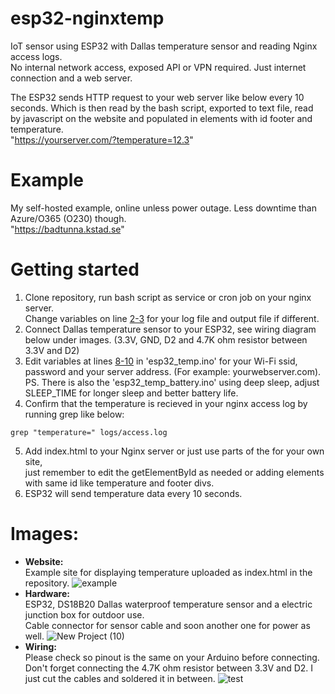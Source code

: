 # esp32-nginxtemp
IoT sensor using ESP32 with Dallas temperature sensor and reading Nginx access logs.  
No internal network access, exposed API or VPN required. Just internet connection and a web server.

The ESP32 sends HTTP request to your web server like below every 10 seconds. Which is then read by the bash script, exported to text file, read by javascript on the website and populated in elements with id footer and temperature.  
"https://yourserver.com/?temperature=12.3"

# Example
My self-hosted example, online unless power outage. Less downtime than Azure/O365 (O230) though.  
"https://badtunna.kstad.se"

# Getting started
1. Clone repository, run bash script as service or cron job on your nginx server.  
Change variables on line [2-3](https://github.com/bostrum/esp32-nginxtemp/blob/994f1878b3333f46a34faba59b8e16189650c71c/nginx_temp.sh#L2-L3) for your log file and output file if different.
2. Connect Dallas temperature sensor to your ESP32, see wiring diagram below under images. (3.3V, GND, D2 and 4.7K ohm resistor between 3.3V and D2)
3. Edit variables at lines [8-10](https://github.com/bostrum/esp32-nginxtemp/blob/994f1878b3333f46a34faba59b8e16189650c71c/esp32_temp.ino#L8-L10) in 'esp32_temp.ino' for your Wi-Fi ssid, password and your server address. (For example: yourwebserver.com). PS. There is also the 'esp32_temp_battery.ino' using deep sleep, adjust SLEEP_TIME for longer sleep and better battery life.
4. Confirm that the temperature is recieved in your nginx access log by running grep like below:
````
grep "temperature=" logs/access.log
````
5. Add index.html to your Nginx server or just use parts of the <script></script> for your own site,  
just remember to edit the getElementById as needed or adding elements with same id like temperature and footer divs.
6. ESP32 will send temperature data every 10 seconds.

# Images:
- **Website:**  
Example site for displaying temperature uploaded as index.html in the repository.
![example](https://github.com/user-attachments/assets/2b0d75cf-b3ae-482d-8584-b52aef73b36a)
- **Hardware:**  
ESP32, DS18B20 Dallas waterproof temperature sensor and a electric junction box for outdoor use.  
Cable connector for sensor cable and soon another one for power as well.
![New Project (10)](https://github.com/user-attachments/assets/7070934d-0c15-4341-a849-02a82ba061e7)  
- **Wiring:**  
Please check so pinout is the same on your Arduino before connecting.
Don't forget connecting the 4.7K ohm resistor between 3.3V and D2. I just cut the cables and soldered it in between.
![test](https://github.com/user-attachments/assets/2d71e6e5-caaa-49bf-95a8-22ba4aa8fa5c)
